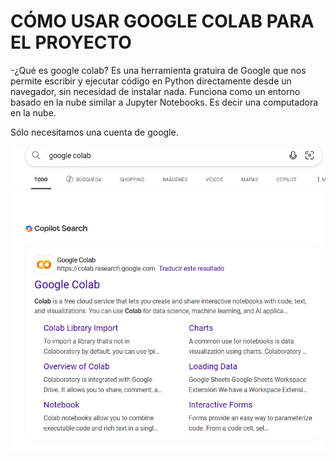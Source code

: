 # CÓMO USAR GOOGLE COLAB PARA EL PROYECTO
-¿Qué es google colab?
Es una herramienta gratuira de Google que nos permite escribir y ejecutar código en Python directamente desde un navegador, sin necesidad de instalar nada. Funciona como un entorno basado en la nube similar a Jupyter Notebooks. Es decir una computadora en la nube.

Sólo necesitamos una cuenta de google.

![Buscador](imagenes/buscador.png)